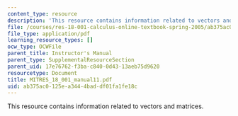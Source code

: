 ```yaml
---
content_type: resource
description: 'This resource contains information related to vectors and matrices. '
file: /courses/res-18-001-calculus-online-textbook-spring-2005/ab375ac0125ea3444baddf01fa1fe18c_MITRES_18_001_manual11.pdf
file_type: application/pdf
learning_resource_types: []
ocw_type: OCWFile
parent_title: Instructor's Manual
parent_type: SupplementalResourceSection
parent_uid: 17e76762-f3ba-c840-0d43-13aeb75d9620
resourcetype: Document
title: MITRES_18_001_manual11.pdf
uid: ab375ac0-125e-a344-4bad-df01fa1fe18c
---
```

This resource contains information related to vectors and matrices. 

